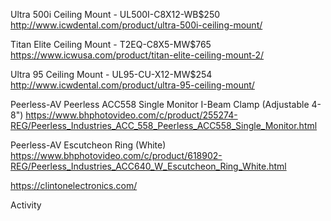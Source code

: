 Ultra 500i Ceiling Mount - UL500I-C8X12-WB$250
http://www.icwdental.com/product/ultra-500i-ceiling-mount/

Titan Elite Ceiling Mount - T2EQ-C8X5-MW$765
https://www.icwusa.com/product/titan-elite-ceiling-mount-2/

Ultra 95 Ceiling Mount - UL95-CU-X12-MW$254
http://www.icwdental.com/product/ultra-95-ceiling-mount/

Peerless-AV Peerless ACC558 Single Monitor I-Beam Clamp (Adjustable 4-8")
https://www.bhphotovideo.com/c/product/255274-REG/Peerless_Industries_ACC_558_Peerless_ACC558_Single_Monitor.html

Peerless-AV Escutcheon Ring (White)
https://www.bhphotovideo.com/c/product/618902-REG/Peerless_Industries_ACC640_W_Escutcheon_Ring_White.html

https://clintonelectronics.com/

Activity
